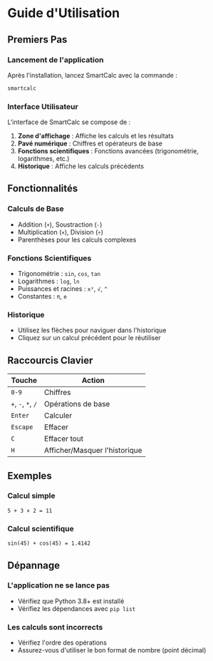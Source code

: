 # Guide d'Utilisation

## Premiers Pas

### Lancement de l'application

Après l'installation, lancez SmartCalc avec la commande :

```bash
smartcalc
```

### Interface Utilisateur

L'interface de SmartCalc se compose de :

1. **Zone d'affichage** : Affiche les calculs et les résultats
2. **Pavé numérique** : Chiffres et opérateurs de base
3. **Fonctions scientifiques** : Fonctions avancées (trigonométrie, logarithmes, etc.)
4. **Historique** : Affiche les calculs précédents

## Fonctionnalités

### Calculs de Base

- Addition (`+`), Soustraction (`-`)
- Multiplication (`×`), Division (`÷`)
- Parenthèses pour les calculs complexes

### Fonctions Scientifiques

- Trigonométrie : `sin`, `cos`, `tan`
- Logarithmes : `log`, `ln`
- Puissances et racines : `x²`, `√`, `^`
- Constantes : `π`, `e`

### Historique

- Utilisez les flèches pour naviguer dans l'historique
- Cliquez sur un calcul précédent pour le réutiliser

## Raccourcis Clavier

| Touche | Action |
|--------|--------|
| `0-9` | Chiffres |
| `+`, `-`, `*`, `/` | Opérations de base |
| `Enter` | Calculer |
| `Escape` | Effacer |
| `C` | Effacer tout |
| `H` | Afficher/Masquer l'historique |

## Exemples

### Calcul simple
```
5 + 3 × 2 = 11
```

### Calcul scientifique
```
sin(45) + cos(45) = 1.4142
```

## Dépannage

### L'application ne se lance pas
- Vérifiez que Python 3.8+ est installé
- Vérifiez les dépendances avec `pip list`

### Les calculs sont incorrects
- Vérifiez l'ordre des opérations
- Assurez-vous d'utiliser le bon format de nombre (point décimal)

